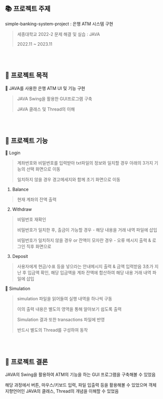 ## :books: 프로젝트 주제
simple-banking-system-project : 은행 ATM 시스템 구현

> 세종대학교 2022-2 문제 해결 및 실습 : JAVA 
>
> 2022.11 ~ 2023.11

<br/><br/>

## 🌟 프로젝트 목적

📌 JAVA를 사용한 은행 ATM UI 및 기능 구현

> JAVA Swing을 활용한 GUI프로그램 구축
> 
> JAVA 클래스 및 Thread의 이해

<br/><br/>

## :star2: 프로젝트 기능

📌 Login
> 계좌번호와 비밀번호를 입력받아 txt파일의 정보와 일치할 경우 아래의 3가지 기능의 선택 화면으로 이동
> 
> 일치하지 않을 경우 경고메세지와 함께 초기 화면으로 이동

1. Balance
> 현재 계좌의 잔액 출력

2. Withdraw
> 비밀번호 재확인
>
> 비밀번호가 일치한 후, 출금이 가능할 경우 - 해당 내용을 거래 내역 파일에 삽입
>
> 비밀번호가 일치하지 않을 경우 or 잔액이 모자란 경우  - 오류 메시지 출력 & 로그인 직후 화면으로

3. Deposit
> 사용자에게 현금/수표 등을 넣으라는 안내메시지 출력 & 금액 입력받음
> 3초가 지난 후 입금액 확인, 해당 입금액을 계좌 잔액에 합산하여 해당 내용 거래 내역 파일에 삽입

📌 Simulation
> simulation 파일을 읽어들여 실행 내역을 하나씩 구동
> 
> 이의 출력 내용은 별도의 영역을 통해 알아보기 쉽도록 출력
> 
> Simulation 결과 또한 transactions 파일에 반영
> 
> 반드시 별도의 Thread를 구성하여 동작


<br/><br/>

## :star2: 프로젝트 결론

JAVA의 Swing을 활용하여 ATM의 기능을 하는 GUI 프로그램을 구축해볼 수 있었음

해당 과정에서 버튼, 마우스/키보드 입력, 파일 입출력 등을 활용해볼 수 있었으며 객체지향언어인 JAVA의 클래스, Thread의 개념을 이해할 수 있었음
